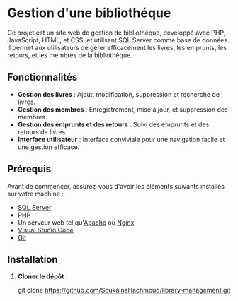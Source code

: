# Gestion d'une bibliothéque

Ce projet est un site web de gestion de bibliothèque, développé avec PHP, JavaScript, HTML, et CSS, et utilisant SQL Server comme base de données. Il permet aux utilisateurs de gérer efficacement les livres, les emprunts, les retours, et les membres de la bibliothèque.

## Fonctionnalités

- **Gestion des livres** : Ajout, modification, suppression et recherche de livres.
- **Gestion des membres** : Enregistrement, mise à jour, et suppression des membres.
- **Gestion des emprunts et des retours** : Suivi des emprunts et des retours de livres.
- **Interface utilisateur** : Interface conviviale pour une navigation facile et une gestion efficace.

## Prérequis

Avant de commencer, assurez-vous d'avoir les éléments suivants installés sur votre machine :

- [SQL Server](https://www.microsoft.com/fr-fr/sql-server/sql-server-downloads)
- [PHP](https://www.php.net/downloads)
- Un serveur web tel qu'[Apache](https://httpd.apache.org/download.cgi) ou [Nginx](https://nginx.org/en/download.html)
- [Visual Studio Code](https://code.visualstudio.com/Download)
- [Git](https://git-scm.com/downloads)

## Installation

1. **Cloner le dépôt** :

   git clone 
https://github.com/SoukainaHachmoud/library-management.git














